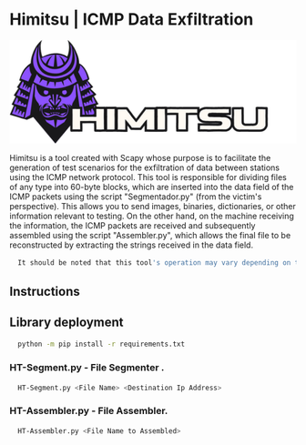 # Himitsu | ICMP Data Exfiltration

![](https://raw.githubusercontent.com/NaotaClone/Himitsu/main/Himitsu.png)


Himitsu is a tool created with Scapy whose purpose is to facilitate the generation of test scenarios for the exfiltration of data between stations using the ICMP network protocol. This tool is responsible for dividing files of any type into 60-byte blocks, which are inserted into the data field of the ICMP packets using the script "Segmentador.py" (from the victim's perspective). This allows you to send images, binaries, dictionaries, or other information relevant to testing. On the other hand, on the machine receiving the information, the ICMP packets are received and subsequently assembled using the script "Assembler.py", which allows the final file to be reconstructed by extracting the strings received in the data field.

```bash
  It should be noted that this tool's operation may vary depending on the version of Windows you are on. During the tests, the machines had Wireshark installed inside the stations.
```

## Instructions

## Library deployment
```bash
  python -m pip install -r requirements.txt
```
### HT-Segment.py - File Segmenter .
```bash
  HT-Segment.py <File Name> <Destination Ip Address>
```
### HT-Assembler.py - File Assembler.
```bash
  HT-Assembler.py <File Name to Assembled>
```
